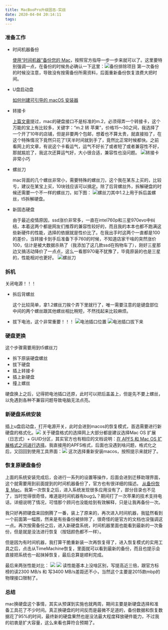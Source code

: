 ```yaml
---
title: MacBooPro升级固态-实战
date: 2020-04-04 20:14:11
tags:
---
```


### 准备工作

- 时间机器备份

    [使用“时间机器”备份您的 Mac](https://support.apple.com/zh-cn/HT201250)，按照官方指导一步一步来就可以了。这里要特别强调一点，在备份的时候务必确认一下这里：![备份排除项目](/images/2020/04/timemachine_opt.png) 第一次备份的时候没注意，导致没有按需备份所需资料，后面重新备份恢复浪费大把时间。

- U盘启动盘

    [如何创建可引导的 macOS 安装器](https://support.apple.com/zh-cn/HT201372)

- 转接卡

    [上篇文章](https://mp.weixin.qq.com/s/eFT_su8El1y-i9AgKsqTCA)提过，mac的硬盘接口不是标准的m.2，必须得弄一个转接卡，这个万能的宝上有比较多，关键字：“m.2 转 苹果”，价格15～30之间，我选择了一个开了10年的店铺，但是非要两个包邮，想着也不算太贵，就直接拍了，在这个特殊情况下竟然只花了1天半时间就到手了，竟然比正常时候都快。之前看网上的文章，有说这个卡看运气，运气不好长了或者短了或者兼容性不好，那就尴尬了，我这次还算运气好，大小很合适，兼容性也没问题。
    ![转接卡](/images/2020/04/m2_to_mac.png)非常小巧

- 螺丝刀
    
    mac背面的几个螺丝非常小，需要特殊的螺丝刀，这个我在某东上买的，比较亏，建议在某宝上买，10块钱应该可以搞定。除了后背螺丝外，拆解硬盘的时候还需要一个不一样的螺丝刀，如下图：
    ![螺丝刀](/images/2020/04/1.2_t5.png)其中1.2上用于拆后盖螺丝，t5拆解硬盘。

- 新固态硬盘
    
    由于最近疫情原因，ssd涨价非常多，一直在intel760p和三星970evo中纠结，本着这两个都是网友们推荐的兼容性较好的，而且我的本本也都不跑满这些新硬件的性能，选择的依据就是性价比了。在我出手时这两个一直都是100的差价，当转接卡到手后准备下手760的时候，不知道店家干啥的突然涨价100，估计是被大数据杀熟了（我添加了这几款ssd在购物车了），刚好三星那边又搞活动降价了一点点，这么一看那970毫不犹豫了，毕竟原装的也是三星的，性能相对也更好。
    ![螺丝刀](/images/2020/04/970evo.png)

### 拆机
关闭电源！！！
- 拆后背螺丝

    这个比较简单，拿1.2螺丝刀挨个弄下里就行了，唯一需要注意的是键盘部位中间的两个螺丝跟其他螺丝相比稍短，不然找起来比较麻烦。

- 拔下电池，这个非常重要！！！
    ![电池插口位置](/images/2020/04/battery_desc.jpg)
    ![电池插口拔下来](/images/2020/04/battery_turnoff.png)

### 硬盘更换

这个步骤需要用到t5螺丝刀
- 拆下原装硬盘螺丝
- 拔下硬盘
- 插上转接卡
- 插上新硬盘
- 撞上螺丝

硬盘换上之后，记得把电池插口还原，此时可以把后盖盖上，但是先不要上螺丝，以免遇到各种不兼容问题导致电脑无法点亮。

### 新硬盘系统安装

插上u盘启动盘，打开电源开关，此时会进到macos的恢复模式，首选需要进行新硬盘的格式化。![](/images/2020/04/new970evo-disk.jpg)
关于硬盘格式的选择网上大部分都是建议选择Mac OS 扩展（日志式）+ GUID分区，其实官方也有相应的文档说明：[在 APFS 和 Mac OS 扩展格式之间进行选择](https://support.apple.com/zh-cn/HT208496#which)。我直接用的APFS格式，后面也没遇到啥问题，格式化之后，又回回到使用工具界面：![](https://support.apple.com/library/content/dam/edam/applecare/images/zh_CN/macos/highsierra/macos-high-sierra-recovery-mode-reinstall.jpg)
这次选择重新安装macos，按照提示来就好了。

### 恢复原硬盘备份

上面的系统安装完成后，会进行一系列的设置等操作，后面会进到迁移助理界面，这个就需要用到前面提到的时间机器备份了，官方也有很详细的描述。
[从备份恢复 Mac](https://support.apple.com/zh-cn/HT203981)。我第一次恢复之后，进入系统发现很多应用没有了，部分目录也不见了，当时觉得很奇怪，难道是时间机器有bug么？期间打了一次苹果的技术支持电话，详细说明了情况，可惜那个顾问也没能给到有效解释，只是让我再备份一次。

我只好再把硬盘来回倒腾了一番，装上了原来的，再次进入时间机器，我猛然看到一个前面第一幅图，然来是有些备份被排除了，很奇怪的是官方的文档也没强调这一点。再次按需备份之后，进入新硬盘系统，时间机器里面也能看到最新的一次备份，但是就是没法进行恢复（按钮颜色都不一样）。

但是因为有时间机器，我打算干脆重新装一次再恢复得了，进入恢复模式的实用工具之后，点击从TimeMachine恢复，里面就可以看到最新的备份，而且也提示会直接把系统也一起抹掉恢复，最后总算是顺利完成。

最后来两张性能对比：
![](/images/2020/04/DiskSpeedTest.png)
![](/images/2020/04/DiskSpeedTest-970evo.png)
读性能基本上没啥区别，写提高近三倍，跟官方标榜的读2300 MB/s 和 写3400 MB/s差距还不小，当然这个主要是2015款mbp的物理接口限制了。

### 总结

mac换硬盘这个事情，其实从预谋到实施也就两周，期间主要是新硬盘选择和准备工具花了不少时间。真正换硬盘的时间反而是最微不足道的，备份数据和恢复数据花了95%的时间，最终新的硬盘果然也是没法最大程度释放硬件能力，不过我的初衷是扩大容量，这么来看也算符合预期了。